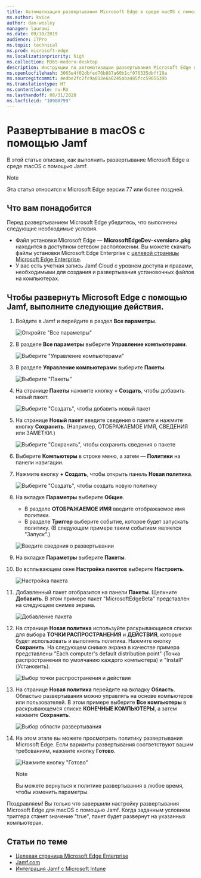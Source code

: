 ```yaml
---
title: Автоматизация развертывания Microsoft Edge в среде macOS с помощью Jamf
ms.author: kvice
author: dan-wesley
manager: laurawi
ms.date: 09/30/2019
audience: ITPro
ms.topic: technical
ms.prod: microsoft-edge
ms.localizationpriority: high
ms.collection: M365-modern-desktop
description: Инструкции по автоматизации развертывания Microsoft Edge в среде macOS с помощью Jamf.
ms.openlocfilehash: 3065e4f02dbfed70b887a60b1cf076335dbff19a
ms.sourcegitcommit: 4edbe2fc2fc9a013e6a0245aba485fcc5905539b
ms.translationtype: HT
ms.contentlocale: ru-RU
ms.lasthandoff: 08/31/2020
ms.locfileid: "10980799"
---
```

# Развертывание в macOS с помощью Jamf

В этой статье описано, как выполнить развертывание Microsoft Edge в среде macOS с помощью Jamf.

> [!NOTE]
> Эта статья относится к Microsoft Edge версии 77 или более поздней.

## Что вам понадобится

Перед развертыванием Microsoft Edge убедитесь, что выполнены следующие необходимые условия.

- Файл установки Microsoft Edge — **MicrosoftEdgeDev-\<version\>.pkg** находится в доступном сетевом расположении. Вы можете скачать файлы установки Microsoft Edge Enterprise с [целевой страницы Microsoft Edge Enterprise](https://aka.ms/EdgeEnterprise).
- У вас есть учетная запись Jamf Cloud с уровнем доступа и правами, необходимыми для создания и развертывания установочных файлов на компьютерах.

## Чтобы развернуть Microsoft Edge с помощью Jamf, выполните следующие действия.

1. Войдите в Jamf и перейдите в раздел **Все параметры**.

    ![Откройте "Все параметры"](./media/mac-deploy/jamf-dash-main-open-settings.png)

2. В разделе **Все параметры** выберите **Управление компьютерами**.

    ![Выберите "Управление компьютерами"](./media/mac-deploy/jamf-all-settings-computer-mgmt.png)

3. В разделе **Управление компьютерами** выберите **Пакеты**.

    ![Выберите "Пакеты"](./media/mac-deploy/jamf-all-settings-computer-mgmt-pkgs.png)

4. На странице **Пакеты** нажмите кнопку **+ Создать**, чтобы добавить новый пакет.

    ![Выберите "Создать", чтобы добавить новый пакет](./media/mac-deploy/jamf-all-settings-computer-mgmt-new-pkg.png)

5. На странице **Новый пакет** введите сведения о пакете и нажмите кнопку **Сохранить**. (Например, ОТОБРАЖАЕМОЕ ИМЯ, СВЕДЕНИЯ или ЗАМЕТКИ.)

    ![Выберите "Сохранить", чтобы сохранить сведения о пакете](./media/mac-deploy/jamf-all-settings-computer-mgmt-save-pkg-info.png)

6. Выберите **Компьютеры** в строке меню, а затем — **Политики** на панели навигации.

7. Нажмите кнопку **+ Создать**, чтобы открыть панель **Новая политика**.

    ![Выберите "Создать", чтобы создать новую политику](./media/mac-deploy/jamf-all-settings-computer-new-policy.png)

8. На вкладке **Параметры** выберите **Общие**.

    - В разделе **ОТОБРАЖАЕМОЕ ИМЯ** введите отображаемое имя политики.
    - В разделе **Триггер** выберите событие, которое будет запускать политику. (В следующем примере таким событием является "Запуск".)

    ![Введите сведения о развертывании](./media/mac-deploy/jamf-all-settings-computer-cfg-policy.png)

9. На вкладке **Параметры** выберите **Пакеты**.

10. Во всплывающем окне **Настройка пакетов** выберите **Настроить**.

    ![Настройка пакета](./media/mac-deploy/jamf-all-settings-computer-policy-pkg-configure.png)

11. Добавленный пакет отобразится на панели **Пакеты**. Щелкните **Добавить**. В этом примере пакет "MicrosoftEdgeBeta" представлен на следующем снимке экрана.

    ![Добавление пакета](./media/mac-deploy/jamf-all-settings-computer-policy-pkg-add-beta.png)

12. На странице **Новая политика** используйте раскрывающиеся списки для выбора **ТОЧКИ РАСПРОСТРАНЕНИЯ** и **ДЕЙСТВИЯ**, которые будет использовать и выполнять политика. Нажмите кнопку **Сохранить**. На следующем снимке экрана в качестве примера представлены "Each computer's default distribution point" (Точка распространения по умолчанию каждого компьютера) и "Install" (Установить).

    ![Выбор точки распространения и действия](./media/mac-deploy/jamf-all-settings-computer-mgmt-pkg-cfg-distro.png)

13. На странице **Новая политика** перейдите на вкладку **Область**. Областью развертывания можно управлять на основе компьютеров или пользователей. В этом примере выберите **Все компьютеры** в раскрывающемся списке **КОНЕЧНЫЕ КОМПЬЮТЕРЫ**, а затем нажмите **Сохранить**.

    ![Выбор области развертывания](./media/mac-deploy/jamf-all-settings-computer-mgmt-add-target.png)

14. На этом этапе вы можете просмотреть политику развертывания Microsoft Edge. Если варианты развертывания соответствуют вашим требованиям, нажмите кнопку **Готово**.

    ![Нажмите кнопку "Готово"](./media/mac-deploy/jamf-all-settings-computer-mgmt-finish-add-deployment.png)

    > [!NOTE]
    > Вы можете вернуться к политике развертывания в любое время, чтобы изменить параметры.

Поздравляем! Вы только что завершили настройку развертывания Microsoft Edge для macOS с помощью Jamf. Когда заданным условием триггера станет значение "true", пакет будет развернут на указанных компьютерах.

## Статьи по теме

- [Целевая страница Microsoft Edge Enterprise](https://aka.ms/EdgeEnterprise)
- [Jamf.com](https://www.jamf.com/)
- [Интеграция Jamf с Microsoft Intune](https://docs.microsoft.com/intune/conditional-access-integrate-jamf)

